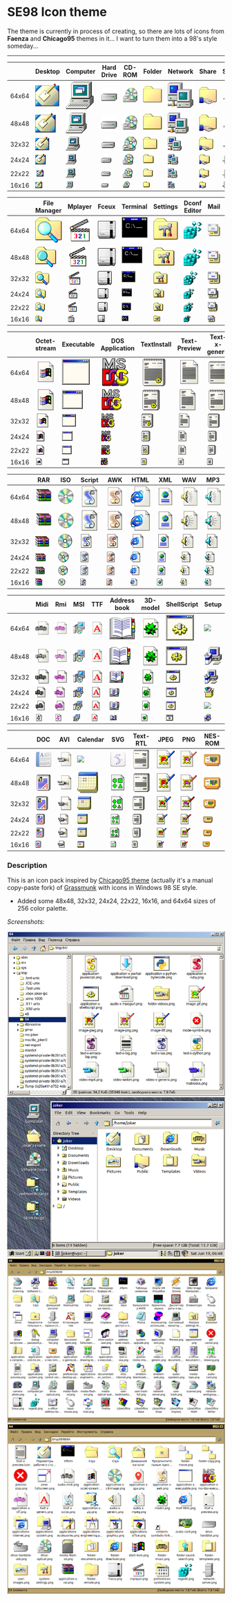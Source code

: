 # SE98 Icon theme
The theme is currently in process of creating, so there are lots of icons from **Faenza** and **Chicago95** themes in it... I want to turn them into a 98's style someday...

---

||Desktop|Computer|Hard Drive|CD-ROM|Folder|Network|Share|Server
|-|-|-|-|-|-|-|-|-|
|64x64|![](Icons/SE98/places/64/user-desktop.png)|![](Icons/SE98/devices/64/computer.png)|![](Icons/SE98/devices/64/drive-harddisk.png)|![](Icons/SE98/devices/64/drive-optical.png)|![](Icons/SE98/places/64/folder.png)|![](Icons/SE98/places/64/network-workgroup.png)|![](Icons/SE98/places/64/folder-publicshare.png)|![](Icons/SE98/places/64/network-server.png)|
|48x48|![](Icons/SE98/places/48/user-desktop.png)|![](Icons/SE98/devices/48/computer.png)|![](Icons/SE98/devices/48/drive-harddisk.png)|![](Icons/SE98/devices/48/drive-optical.png)|![](Icons/SE98/places/48/folder.png)|![](Icons/SE98/places/48/network-workgroup.png)|![](Icons/SE98/places/48/folder-publicshare.png)|![](Icons/SE98/places/48/network-server.png)|
|32x32|![](Icons/SE98/places/32/user-desktop.png)|![](Icons/SE98/devices/32/computer.png)|![](Icons/SE98/devices/32/drive-harddisk.png)|![](Icons/SE98/devices/32/drive-optical.png)|![](Icons/SE98/places/32/folder.png)|![](Icons/SE98/places/32/network-workgroup.png)|![](Icons/SE98/places/32/folder-publicshare.png)|![](Icons/SE98/places/32/network-server.png)|
|24x24|![](Icons/SE98/places/24/user-desktop.png)|![](Icons/SE98/devices/24/computer.png)|![](Icons/SE98/devices/24/drive-harddisk.png)|![](Icons/SE98/devices/24/drive-optical.png)|![](Icons/SE98/places/24/folder.png)|![](Icons/SE98/places/24/network-workgroup.png)|![](Icons/SE98/places/24/folder-publicshare.png)|![](Icons/SE98/places/24/network-server.png)|
|22x22|![](Icons/SE98/places/22/user-desktop.png)|![](Icons/SE98/devices/22/computer.png)|![](Icons/SE98/devices/22/drive-harddisk.png)|![](Icons/SE98/devices/22/drive-optical.png)|![](Icons/SE98/places/22/folder.png)|![](Icons/SE98/places/22/network-workgroup.png)|![](Icons/SE98/places/22/folder-publicshare.png)|![](Icons/SE98/places/22/network-server.png)|
|16x16|![](Icons/SE98/places/16/user-desktop.png)|![](Icons/SE98/devices/16/computer.png)|![](Icons/SE98/devices/16/drive-harddisk.png)|![](Icons/SE98/devices/16/drive-optical.png)|![](Icons/SE98/places/16/folder.png)|![](Icons/SE98/places/16/network-workgroup.png)|![](Icons/SE98/places/16/folder-publicshare.png)|![](Icons/SE98/places/16/network-server.png)|

||File Manager|Mplayer|Fceux|Terminal|Settings|Dconf Editor|Mail|Search
|-|-|-|-|-|-|-|-|-|
|64x64|![](Icons/SE98/apps/64/system-file-manager.png)|![](Icons/SE98/apps/64/mplayer.png)|![](Icons/SE98/apps/64/fceux.png)|![](Icons/SE98/apps/64/utilities-terminal.png)|![](Icons/SE98/apps/64/system-settings.png)|![](Icons/SE98/apps/64/regedit.png)|![](Icons/SE98/apps/64/evolution.png)|![](Icons/SE98/apps/64/catfish.png)|
|48x48|![](Icons/SE98/apps/48/system-file-manager.png)|![](Icons/SE98/apps/48/mplayer.png)|![](Icons/SE98/apps/48/fceux.png)|![](Icons/SE98/apps/48/utilities-terminal.png)|![](Icons/SE98/apps/48/system-settings.png)|![](Icons/SE98/apps/48/regedit.png)|![](Icons/SE98/apps/48/evolution.png)|![](Icons/SE98/apps/48/catfish.png)|
|32x32|![](Icons/SE98/apps/32/system-file-manager.png)|![](Icons/SE98/apps/32/mplayer.png)|![](Icons/SE98/apps/32/fceux.png)|![](Icons/SE98/apps/32/utilities-terminal.png)|![](Icons/SE98/apps/32/system-settings.png)|![](Icons/SE98/apps/32/regedit.png)|![](Icons/SE98/apps/32/evolution.png)|![](Icons/SE98/apps/32/catfish.png)|
|24x24|![](Icons/SE98/apps/24/system-file-manager.png)|![](Icons/SE98/apps/24/mplayer.png)|![](Icons/SE98/apps/24/fceux.png)|![](Icons/SE98/apps/24/utilities-terminal.png)|![](Icons/SE98/apps/24/system-settings.png)|![](Icons/SE98/apps/24/regedit.png)|![](Icons/SE98/apps/24/evolution.png)|![](Icons/SE98/apps/24/catfish.png)|
|22x22|![](Icons/SE98/apps/22/system-file-manager.png)|![](Icons/SE98/apps/22/mplayer.png)|![](Icons/SE98/apps/22/fceux.png)|![](Icons/SE98/apps/22/utilities-terminal.png)|![](Icons/SE98/apps/22/system-settings.png)|![](Icons/SE98/apps/22/regedit.png)|![](Icons/SE98/apps/22/evolution.png)|![](Icons/SE98/apps/22/catfish.png)|
|16x16|![](Icons/SE98/apps/16/system-file-manager.png)|![](Icons/SE98/apps/16/mplayer.png)|![](Icons/SE98/apps/16/fceux.png)|![](Icons/SE98/apps/16/utilities-terminal.png)|![](Icons/SE98/apps/16/system-settings.png)|![](Icons/SE98/apps/16/regedit.png)|![](Icons/SE98/apps/16/evolution.png)|![](Icons/SE98/apps/16/catfish.png)|

||Octet-stream|Executable|DOS Application|TextInstall|Text-Preview|Text-x-generic|Package|Archive
|-|-|-|-|-|-|-|-|-|
|64x64|![](Icons/SE98/mimes/64/application-octet-stream.png)|![](Icons/SE98/mimes/64/application-x-executable.png)|![](Icons/SE98/mimes/64/application-x-ms-dos-executable.png)|![](Icons/SE98/mimes/64/text-x-install.png)|![](Icons/SE98/mimes/64/text-x-preview.png)|![](Icons/SE98/mimes/64/text-x-generic.png)|![](Icons/SE98/mimes/64/package-x-generic.png)|![](Icons/SE98/mimes/64/application-x-archive.png)|
|48x48|![](Icons/SE98/mimes/48/application-octet-stream.png)|![](Icons/SE98/mimes/48/application-x-executable.png)|![](Icons/SE98/mimes/48/application-x-ms-dos-executable.png)|![](Icons/SE98/mimes/48/text-x-install.png)|![](Icons/SE98/mimes/48/text-x-preview.png)|![](Icons/SE98/mimes/48/text-x-generic.png)|![](Icons/SE98/mimes/48/package-x-generic.png)|![](Icons/SE98/mimes/48/application-x-archive.png)|
|32x32|![](Icons/SE98/mimes/32/application-octet-stream.png)|![](Icons/SE98/mimes/32/application-x-executable.png)|![](Icons/SE98/mimes/32/application-x-ms-dos-executable.png)|![](Icons/SE98/mimes/32/text-x-install.png)|![](Icons/SE98/mimes/32/text-x-preview.png)|![](Icons/SE98/mimes/32/text-x-generic.png)|![](Icons/SE98/mimes/32/package-x-generic.png)|![](Icons/SE98/mimes/32/application-x-archive.png)|
|24x24|![](Icons/SE98/mimes/24/application-octet-stream.png)|![](Icons/SE98/mimes/24/application-x-executable.png)|![](Icons/SE98/mimes/24/application-x-ms-dos-executable.png)|![](Icons/SE98/mimes/24/text-x-install.png)|![](Icons/SE98/mimes/24/text-x-preview.png)|![](Icons/SE98/mimes/24/text-x-generic.png)|![](Icons/SE98/mimes/24/package-x-generic.png)|![](Icons/SE98/mimes/24/application-x-archive.png)|
|22x22|![](Icons/SE98/mimes/22/application-octet-stream.png)|![](Icons/SE98/mimes/22/application-x-executable.png)|![](Icons/SE98/mimes/22/application-x-ms-dos-executable.png)|![](Icons/SE98/mimes/22/text-x-install.png)|![](Icons/SE98/mimes/22/text-x-preview.png)|![](Icons/SE98/mimes/22/text-x-generic.png)|![](Icons/SE98/mimes/22/package-x-generic.png)|![](Icons/SE98/mimes/22/application-x-archive.png)|
|16x16|![](Icons/SE98/mimes/16/application-octet-stream.png)|![](Icons/SE98/mimes/16/application-x-executable.png)|![](Icons/SE98/mimes/16/application-x-ms-dos-executable.png)|![](Icons/SE98/mimes/16/text-x-install.png)|![](Icons/SE98/mimes/16/text-x-preview.png)|![](Icons/SE98/mimes/16/text-x-generic.png)|![](Icons/SE98/mimes/16/package-x-generic.png)|![](Icons/SE98/mimes/16/application-x-archive.png)|

||RAR|ISO|Script|AWK|HTML|XML|WAV|MP3
|-|-|-|-|-|-|-|-|-|
|64x64|![](Icons/SE98/mimes/64/application-x-rar.png)|![](Icons/SE98/mimes/64/application-x-cd-image.png)|![](Icons/SE98/mimes/64/text-x-script.png)|![](Icons/SE98/mimes/64/application-x-awk.png)|![](Icons/SE98/mimes/64/text-html.png)|![](Icons/SE98/mimes/64/text-xml.png)|![](Icons/SE98/mimes/64/audio-x-generic.png)|![](Icons/SE98/mimes/64/audio-x-mpeg.png)|
|48x48|![](Icons/SE98/mimes/48/application-x-rar.png)|![](Icons/SE98/mimes/48/application-x-cd-image.png)|![](Icons/SE98/mimes/48/text-x-script.png)|![](Icons/SE98/mimes/48/application-x-awk.png)|![](Icons/SE98/mimes/48/text-html.png)|![](Icons/SE98/mimes/48/text-xml.png)|![](Icons/SE98/mimes/48/audio-x-generic.png)|![](Icons/SE98/mimes/48/audio-x-mpeg.png)|
|32x32|![](Icons/SE98/mimes/32/application-x-rar.png)|![](Icons/SE98/mimes/32/application-x-cd-image.png)|![](Icons/SE98/mimes/32/text-x-script.png)|![](Icons/SE98/mimes/32/application-x-awk.png)|![](Icons/SE98/mimes/32/text-html.png)|![](Icons/SE98/mimes/32/text-xml.png)|![](Icons/SE98/mimes/32/audio-x-generic.png)|![](Icons/SE98/mimes/32/audio-x-mpeg.png)|
|24x24|![](Icons/SE98/mimes/24/application-x-rar.png)|![](Icons/SE98/mimes/24/application-x-cd-image.png)|![](Icons/SE98/mimes/24/text-x-script.png)|![](Icons/SE98/mimes/24/application-x-awk.png)|![](Icons/SE98/mimes/24/text-html.png)|![](Icons/SE98/mimes/24/text-xml.png)|![](Icons/SE98/mimes/24/audio-x-generic.png)|![](Icons/SE98/mimes/24/audio-x-mpeg.png)|
|22x22|![](Icons/SE98/mimes/22/application-x-rar.png)|![](Icons/SE98/mimes/22/application-x-cd-image.png)|![](Icons/SE98/mimes/22/text-x-script.png)|![](Icons/SE98/mimes/22/application-x-awk.png)|![](Icons/SE98/mimes/22/text-html.png)|![](Icons/SE98/mimes/22/text-xml.png)|![](Icons/SE98/mimes/22/audio-x-generic.png)|![](Icons/SE98/mimes/22/audio-x-mpeg.png)|
|16x16|![](Icons/SE98/mimes/16/application-x-rar.png)|![](Icons/SE98/mimes/16/application-x-cd-image.png)|![](Icons/SE98/mimes/16/text-x-script.png)|![](Icons/SE98/mimes/16/application-x-awk.png)|![](Icons/SE98/mimes/16/text-html.png)|![](Icons/SE98/mimes/16/text-xml.png)|![](Icons/SE98/mimes/16/audio-x-generic.png)|![](Icons/SE98/mimes/16/audio-x-mpeg.png)|

||Midi|Rmi|MSI|TTF|Address book|3D-model|ShellScript|Setup
|-|-|-|-|-|-|-|-|-|
|64x64|![](Icons/SE98/mimes/64/audio-midi.png)|![](Icons/SE98/mimes/64/application-x-riff.png)|![](Icons/SE98/mimes/64/application-x-msi.png)|![](Icons/SE98/mimes/64/font-x-generic.png)|![](Icons/SE98/mimes/64/x-office-address-book.png)|![](Icons/SE98/mimes/64/model.png)|![](Icons/SE98/mimes/64/application-x-shellscript.png)|![](Icons/SE98/mimes/64/application-install.png)|
|48x48|![](Icons/SE98/mimes/48/audio-midi.png)|![](Icons/SE98/mimes/48/application-x-riff.png)|![](Icons/SE98/mimes/48/application-x-msi.png)|![](Icons/SE98/mimes/48/font-x-generic.png)|![](Icons/SE98/mimes/48/x-office-address-book.png)|![](Icons/SE98/mimes/48/model.png)|![](Icons/SE98/mimes/48/application-x-shellscript.png)|![](Icons/SE98/mimes/48/application-install.png)|
|32x32|![](Icons/SE98/mimes/32/audio-midi.png)|![](Icons/SE98/mimes/32/application-x-riff.png)|![](Icons/SE98/mimes/32/application-x-msi.png)|![](Icons/SE98/mimes/32/font-x-generic.png)|![](Icons/SE98/mimes/32/x-office-address-book.png)|![](Icons/SE98/mimes/32/model.png)|![](Icons/SE98/mimes/32/application-x-shellscript.png)|![](Icons/SE98/mimes/32/application-install.png)|
|24x24|![](Icons/SE98/mimes/24/audio-midi.png)|![](Icons/SE98/mimes/24/application-x-riff.png)|![](Icons/SE98/mimes/24/application-x-msi.png)|![](Icons/SE98/mimes/24/font-x-generic.png)|![](Icons/SE98/mimes/24/x-office-address-book.png)|![](Icons/SE98/mimes/24/model.png)|![](Icons/SE98/mimes/24/application-x-shellscript.png)|![](Icons/SE98/mimes/24/application-install.png)|
|22x22|![](Icons/SE98/mimes/22/audio-midi.png)|![](Icons/SE98/mimes/22/application-x-riff.png)|![](Icons/SE98/mimes/22/application-x-msi.png)|![](Icons/SE98/mimes/22/font-x-generic.png)|![](Icons/SE98/mimes/22/x-office-address-book.png)|![](Icons/SE98/mimes/22/model.png)|![](Icons/SE98/mimes/22/application-x-shellscript.png)|![](Icons/SE98/mimes/22/application-install.png)|
|16x16|![](Icons/SE98/mimes/16/audio-midi.png)|![](Icons/SE98/mimes/16/application-x-riff.png)|![](Icons/SE98/mimes/16/application-x-msi.png)|![](Icons/SE98/mimes/16/font-x-generic.png)|![](Icons/SE98/mimes/16/x-office-address-book.png)|![](Icons/SE98/mimes/16/model.png)|![](Icons/SE98/mimes/16/application-x-shellscript.png)|![](Icons/SE98/mimes/16/application-install.png)|

||DOC|AVI|Calendar|SVG|Text-RTL|JPEG|PNG|NES-ROM
|-|-|-|-|-|-|-|-|-|
|64x64|![](Icons/SE98/mimes/64/x-office-document.png)|![](Icons/SE98/mimes/64/video-x-generic.png)|![](Icons/SE98/mimes/64/x-office-calendar.png)|![](Icons/SE98/mimes/64/x-office-drawing.png)|![](Icons/SE98/mimes/64/text-x-generic-rtl.png)|![](Icons/SE98/mimes/64/image-jpeg.png)|![](Icons/SE98/mimes/64/image-png.png)|![](Icons/SE98/mimes/64/application-x-nes-rom.png)|
|48x48|![](Icons/SE98/mimes/48/x-office-document.png)|![](Icons/SE98/mimes/48/video-x-generic.png)|![](Icons/SE98/mimes/48/x-office-calendar.png)|![](Icons/SE98/mimes/48/x-office-drawing.png)|![](Icons/SE98/mimes/48/text-x-generic-rtl.png)|![](Icons/SE98/mimes/48/image-jpeg.png)|![](Icons/SE98/mimes/48/image-png.png)|![](Icons/SE98/mimes/48/application-x-nes-rom.png)|
|32x32|![](Icons/SE98/mimes/32/x-office-document.png)|![](Icons/SE98/mimes/32/video-x-generic.png)|![](Icons/SE98/mimes/32/x-office-calendar.png)|![](Icons/SE98/mimes/32/x-office-drawing.png)|![](Icons/SE98/mimes/32/text-x-generic-rtl.png)|![](Icons/SE98/mimes/32/image-jpeg.png)|![](Icons/SE98/mimes/32/image-png.png)|![](Icons/SE98/mimes/32/application-x-nes-rom.png)|
|24x24|![](Icons/SE98/mimes/24/x-office-document.png)|![](Icons/SE98/mimes/24/video-x-generic.png)|![](Icons/SE98/mimes/24/x-office-calendar.png)|![](Icons/SE98/mimes/24/x-office-drawing.png)|![](Icons/SE98/mimes/24/text-x-generic-rtl.png)|![](Icons/SE98/mimes/24/image-jpeg.png)|![](Icons/SE98/mimes/24/image-png.png)|![](Icons/SE98/mimes/24/application-x-nes-rom.png)|
|22x22|![](Icons/SE98/mimes/22/x-office-document.png)|![](Icons/SE98/mimes/22/video-x-generic.png)|![](Icons/SE98/mimes/22/x-office-calendar.png)|![](Icons/SE98/mimes/22/x-office-drawing.png)|![](Icons/SE98/mimes/22/text-x-generic-rtl.png)|![](Icons/SE98/mimes/22/image-jpeg.png)|![](Icons/SE98/mimes/22/image-png.png)|![](Icons/SE98/mimes/22/application-x-nes-rom.png)|
|16x16|![](Icons/SE98/mimes/16/x-office-document.png)|![](Icons/SE98/mimes/16/video-x-generic.png)|![](Icons/SE98/mimes/16/x-office-calendar.png)|![](Icons/SE98/mimes/16/x-office-drawing.png)|![](Icons/SE98/mimes/16/text-x-generic-rtl.png)|![](Icons/SE98/mimes/16/image-jpeg.png)|![](Icons/SE98/mimes/16/image-png.png)|![](Icons/SE98/mimes/16/application-x-nes-rom.png)|


### Description
This is an icon pack inspired by [Chicago95 theme](https://github.com/grassmunk/Chicago95/tree/master/Icons "github.com/grassmunk/Chicago95/tree/master/Icons") (actually it's a manual copy-paste fork) of [Grassmunk](https://github.com/grassmunk "github.com/grassmunk") with icons in Windows 98 SE style.

- Added some 48x48, 32x32, 24x24, 22x22, 16x16, and 64x64 sizes of 256 color palette.

*Screenshots:*

![screen](Icons/64_1.png)
![screen](Icons/scrn.png)
![screen](Icons/48.png)
![screen](Icons/64.png)
